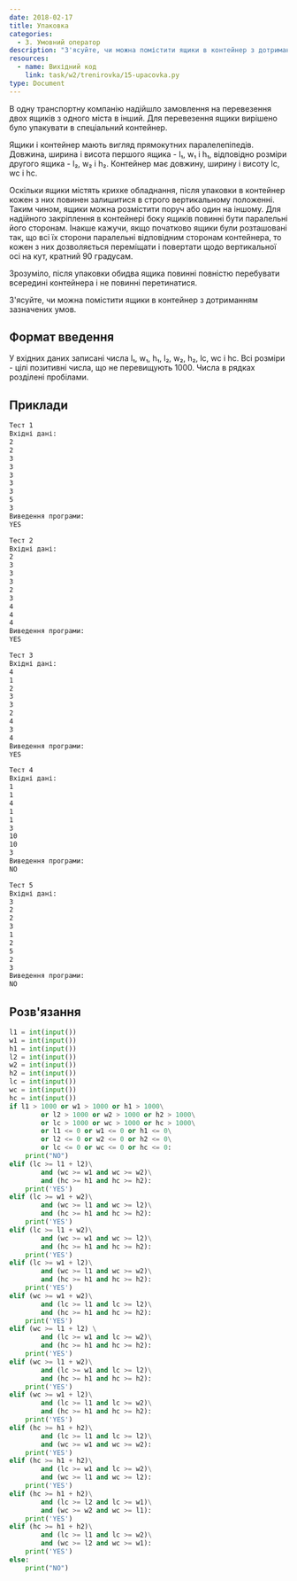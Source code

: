 ```yaml
---
date: 2018-02-17
title: Упаковка
categories:
  - 3. Умовний оператор
description: "З'ясуйте, чи можна помістити ящики в контейнер з дотриманням зазначених умов."
resources:
  - name: Вихідний код
    link: task/w2/trenirovka/15-upacovka.py
type: Document
---
```


В одну транспортну компанію надійшло замовлення на перевезення двох ящиків з одного міста в інший. Для перевезення ящики вирішено було упакувати в спеціальний контейнер.

Ящики і контейнер мають вигляд прямокутних паралелепіпедів. Довжина, ширина і висота першого ящика - l₁, w₁ і h₁, відповідно розміри другого ящика - l₂, w₂ і h₂. Контейнер має довжину, ширину і висоту lc, wc і hc.

Оскільки ящики містять крихке обладнання, після упаковки в контейнер кожен з них повинен залишитися в строго вертикальному положенні. Таким чином, ящики можна розмістити поруч або один на іншому. Для надійного закріплення в контейнері боку ящиків повинні бути паралельні його сторонам. Інакше кажучи, якщо початково ящики були розташовані так, що всі їх сторони паралельні відповідним сторонам контейнера, то кожен з них дозволяється переміщати і повертати щодо вертикальної осі на кут, кратний 90 градусам.

Зрозуміло, після упаковки обидва ящика повинні повністю перебувати всередині контейнера і не повинні перетинатися.

З'ясуйте, чи можна помістити ящики в контейнер з дотриманням зазначених умов.

## Формат введення

У вхідних даних записані числа l₁, w₁, h₁, l₂, w₂, h₂, lc, wc і hc. Всі розміри - цілі позитивні числа, що не перевищують 1000. Числа в рядках розділені пробілами.

## Приклади

```bash
Тест 1
Вхідні дані:
2
2
3
3
3
3
3
5
3
Виведення програми:
YES

Тест 2
Вхідні дані:
2
3
3
3
2
3
4
4
4
Виведення програми:
YES

Тест 3
Вхідні дані:
4
1
2
3
3
2
4
3
4
Виведення програми:
YES

Тест 4
Вхідні дані:
1
1
4
1
1
3
10
10
3
Виведення програми:
NO

Тест 5
Вхідні дані:
3
2
2
3
1
2
5
2
3
Виведення програми:
NO
```

## Розв'язання

```python
l1 = int(input())
w1 = int(input())
h1 = int(input())
l2 = int(input())
w2 = int(input())
h2 = int(input())
lc = int(input())
wc = int(input())
hc = int(input())
if l1 > 1000 or w1 > 1000 or h1 > 1000\
        or l2 > 1000 or w2 > 1000 or h2 > 1000\
        or lc > 1000 or wc > 1000 or hc > 1000\
        or l1 <= 0 or w1 <= 0 or h1 <= 0\
        or l2 <= 0 or w2 <= 0 or h2 <= 0\
        or lc <= 0 or wc <= 0 or hc <= 0:
    print("NO")
elif (lc >= l1 + l2)\
        and (wc >= w1 and wc >= w2)\
        and (hc >= h1 and hc >= h2):
    print('YES')
elif (lc >= w1 + w2)\
        and (wc >= l1 and wc >= l2)\
        and (hc >= h1 and hc >= h2):
    print('YES')
elif (lc >= l1 + w2)\
        and (wc >= w1 and wc >= l2)\
        and (hc >= h1 and hc >= h2):
    print('YES')
elif (lc >= w1 + l2)\
        and (wc >= l1 and wc >= w2)\
        and (hc >= h1 and hc >= h2):
    print('YES')
elif (wc >= w1 + w2)\
        and (lc >= l1 and lc >= l2)\
        and (hc >= h1 and hc >= h2):
    print('YES')
elif (wc >= l1 + l2) \
        and (lc >= w1 and lc >= w2)\
        and (hc >= h1 and hc >= h2):
    print('YES')
elif (wc >= l1 + w2)\
        and (lc >= w1 and lc >= l2)\
        and (hc >= h1 and hc >= h2):
    print('YES')
elif (wc >= w1 + l2)\
        and (lc >= l1 and lc >= w2)\
        and (hc >= h1 and hc >= h2):
    print('YES')
elif (hc >= h1 + h2)\
        and (lc >= l1 and lc >= l2)\
        and (wc >= w1 and wc >= w2):
    print('YES')
elif (hc >= h1 + h2)\
        and (lc >= w1 and lc >= w2)\
        and (wc >= l1 and wc >= l2):
    print('YES')
elif (hc >= h1 + h2)\
        and (lc >= l2 and lc >= w1)\
        and (wc >= w2 and wc >= l1):
    print('YES')
elif (hc >= h1 + h2)\
        and (lc >= l1 and lc >= w2)\
        and (wc >= l2 and wc >= w1):
    print('YES')
else:
    print("NO")
```